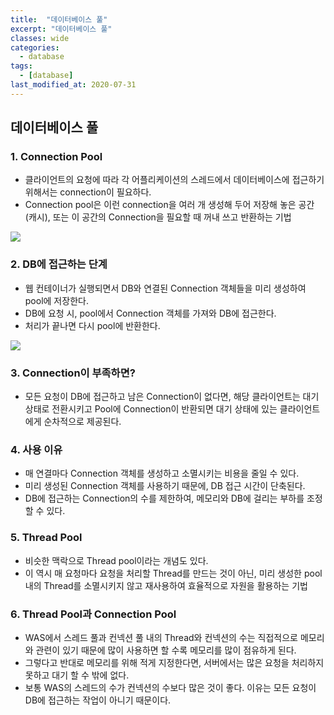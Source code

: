 ```yaml
---
title:  "데이터베이스 풀"
excerpt: "데이터베이스 풀"
classes: wide
categories:
  - database
tags:
  - [database]
last_modified_at: 2020-07-31
---
```








## 데이터베이스 풀



### 1. Connection Pool

* 클라이언트의 요청에 따라 각 어플리케이션의 스레드에서 데이터베이스에 접근하기 위해서는 connection이 필요하다.
* Connection pool은 이런 connection을 여러 개 생성해 두어 저장해 놓은 공간(캐시), 또는 이 공간의 Connection을 필요할 때 꺼내 쓰고 반환하는 기법

![]({{site.url}}/assets/images/database01.PNG)



### 2. DB에 접근하는 단계

* 웹 컨테이너가 실행되면서 DB와 연결된 Connection 객체들을 미리 생성하여 pool에 저장한다.
* DB에 요청 시, pool에서 Connection 객체를 가져와 DB에 접근한다.
* 처리가 끝나면 다시 pool에 반환한다.

![]({{site.url}}/assets/images/database02.PNG)



### 3. Connection이 부족하면?

* 모든 요청이 DB에 접근하고 남은 Connection이 없다면, 해당 클라이언트는 대기 상태로 전환시키고 Pool에 Connection이 반환되면 대기 상태에 있는 클라이언트에게 순차적으로 제공된다.



### 4. 사용 이유

* 매 연결마다 Connection 객체를 생성하고 소멸시키는 비용을 줄일 수 있다.
* 미리 생성된 Connection 객체를 사용하기 때문에, DB 접근 시간이 단축된다.
* DB에 접근하는 Connection의 수를 제한하여, 메모리와 DB에 걸리는 부하를 조정할 수 있다.



### 5. Thread Pool

* 비슷한 맥락으로 Thread pool이라는 개념도 있다.
* 이 역시 매 요청마다 요청을 처리할 Thread를 만드는 것이 아닌, 미리 생성한 pool 내의 Thread를 소멸시키지 않고 재사용하여 효율적으로 자원을 활용하는 기법



### 6. Thread Pool과 Connection Pool

* WAS에서 스레드 풀과 컨넥션 풀 내의 Thread와 컨넥션의 수는 직접적으로 메모리와 관련이 있기 때문에 많이 사용하면 할 수록 메모리를 많이 점유하게 된다.
* 그렇다고 반대로 메모리를 위해 적게 지정한다면, 서버에서는 많은 요청을 처리하지 못하고 대기 할 수 밖에 없다.
* 보통 WAS의 스레드의 수가 컨넥션의 수보다 많은 것이 좋다. 이유는 모든 요청이 DB에 접근하는 작업이 아니기 때문이다.